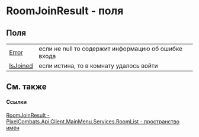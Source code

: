 # RoomJoinResult - поля




## Поля
<table>
<tr>
<td><a href="2f6c9aab-e7d1-6641-bc3c-071344256853">Error</a></td>
<td>если не null то содержит информацию об ошибке входа</td></tr>
<tr>
<td><a href="1f079b79-b6cf-66ff-5f4c-31281feb511f">IsJoined</a></td>
<td>если истина, то в комнату удалось войти</td></tr>
</table>

## См. также


#### Ссылки
<a href="fd2c5f7d-81bf-5f47-1211-a967d0c23469">RoomJoinResult - </a>  
<a href="ae7ef404-1be2-4da8-5f79-9ca48b77858c">PixelCombats.Api.Client.MainMenu.Services.RoomList - пространство имён</a>  
